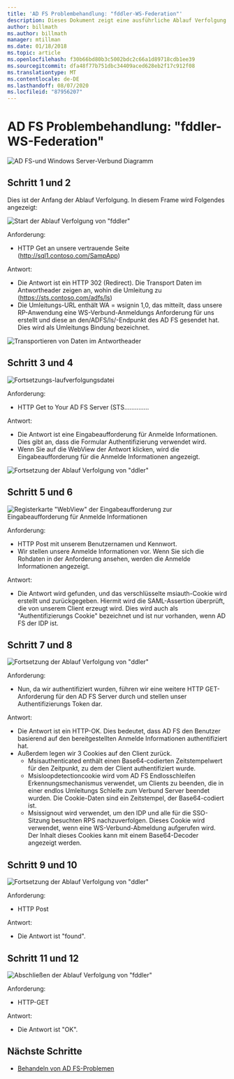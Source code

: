 ```yaml
---
title: 'AD FS Problembehandlung: "fddler-WS-Federation"'
description: Dieses Dokument zeigt eine ausführliche Ablauf Verfolgung eines WS-Verbund Austauschs mit AD FS
author: billmath
ms.author: billmath
manager: mtillman
ms.date: 01/18/2018
ms.topic: article
ms.openlocfilehash: f30b66bd80b3c5002bdc2c66a1d89718cdb1ee39
ms.sourcegitcommit: dfa48f77b751dbc34409aced628eb2f17c912f08
ms.translationtype: MT
ms.contentlocale: de-DE
ms.lasthandoff: 08/07/2020
ms.locfileid: "87956207"
---
```

# <a name="ad-fs-troubleshooting---fiddler---ws-federation"></a>AD FS Problembehandlung: "fddler-WS-Federation"

![AD FS-und Windows Server-Verbund Diagramm](media/ad-fs-tshoot-fiddler-ws-fed/fiddler9.png)

## <a name="step-1-and-2"></a>Schritt 1 und 2

Dies ist der Anfang der Ablauf Verfolgung.  In diesem Frame wird Folgendes angezeigt:

![Start der Ablauf Verfolgung von "fddler"](media/ad-fs-tshoot-fiddler-ws-fed/fiddler1.png)

Anforderung:

- HTTP Get an unsere vertrauende Seite (http://sql1.contoso.com/SampApp)

Antwort:

- Die Antwort ist ein HTTP 302 (Redirect).  Die Transport Daten im Antwortheader zeigen an, wohin die Umleitung zu (https://sts.contoso.com/adfs/ls)
- Die Umleitungs-URL enthält WA = wsignin 1,0, das mitteilt, dass unsere RP-Anwendung eine WS-Verbund-Anmeldungs Anforderung für uns erstellt und diese an den/ADFS/ls/-Endpunkt des AD FS gesendet hat.  Dies wird als Umleitungs Bindung bezeichnet.

![Transportieren von Daten im Antwortheader](media/ad-fs-tshoot-fiddler-ws-fed/fiddler2.png)

## <a name="step-3-and-4"></a>Schritt 3 und 4

![Fortsetzungs-laufverfolgungsdatei](media/ad-fs-tshoot-fiddler-ws-fed/fiddler3.png)

Anforderung:

- HTTP Get to Your AD FS Server (STS..............

Antwort:

- Die Antwort ist eine Eingabeaufforderung für Anmelde Informationen.  Dies gibt an, dass die Formular Authentifizierung verwendet wird.
- Wenn Sie auf die WebView der Antwort klicken, wird die Eingabeaufforderung für die Anmelde Informationen angezeigt.

![Fortsetzung der Ablauf Verfolgung von "ddler"](media/ad-fs-tshoot-fiddler-ws-fed/fiddler6.png)

## <a name="step-5-and-6"></a>Schritt 5 und 6

![Registerkarte "WebView" der Eingabeaufforderung zur Eingabeaufforderung für Anmelde Informationen](media/ad-fs-tshoot-fiddler-ws-fed/fiddler4.png)

Anforderung:

- HTTP Post mit unserem Benutzernamen und Kennwort.
- Wir stellen unsere Anmelde Informationen vor.  Wenn Sie sich die Rohdaten in der Anforderung ansehen, werden die Anmelde Informationen angezeigt.

Antwort:

- Die Antwort wird gefunden, und das verschlüsselte msiauth-Cookie wird erstellt und zurückgegeben.  Hiermit wird die SAML-Assertion überprüft, die von unserem Client erzeugt wird.  Dies wird auch als "Authentifizierungs Cookie" bezeichnet und ist nur vorhanden, wenn AD FS der IDP ist.

## <a name="step-7-and-8"></a>Schritt 7 und 8

![Fortsetzung der Ablauf Verfolgung von "ddler"](media/ad-fs-tshoot-fiddler-ws-fed/fiddler5.png)

Anforderung:

- Nun, da wir authentifiziert wurden, führen wir eine weitere HTTP GET-Anforderung für den AD FS Server durch und stellen unser Authentifizierungs Token dar.

Antwort:

- Die Antwort ist ein HTTP-OK. Dies bedeutet, dass AD FS den Benutzer basierend auf den bereitgestellten Anmelde Informationen authentifiziert hat.
- Außerdem legen wir 3 Cookies auf den Client zurück.
    - Msisauthenticated enthält einen Base64-codierten Zeitstempelwert für den Zeitpunkt, zu dem der Client authentifiziert wurde.
    - Msisloopdetectioncookie wird vom AD FS Endlosschleifen Erkennungsmechanismus verwendet, um Clients zu beenden, die in einer endlos Umleitungs Schleife zum Verbund Server beendet wurden. Die Cookie-Daten sind ein Zeitstempel, der Base64-codiert ist.
    - Msissignout wird verwendet, um den IDP und alle für die SSO-Sitzung besuchten RPS nachzuverfolgen. Dieses Cookie wird verwendet, wenn eine WS-Verbund-Abmeldung aufgerufen wird. Der Inhalt dieses Cookies kann mit einem Base64-Decoder angezeigt werden.

## <a name="step-9-and-10"></a>Schritt 9 und 10

![Fortsetzung der Ablauf Verfolgung von "ddler"](media/ad-fs-tshoot-fiddler-ws-fed/fiddler7.png)

Anforderung:

- HTTP Post

Antwort:

- Die Antwort ist "found".

## <a name="step-11-and-12"></a>Schritt 11 und 12

![Abschließen der Ablauf Verfolgung von "fddler"](media/ad-fs-tshoot-fiddler-ws-fed/fiddler8.png)

Anforderung:

- HTTP-GET

Antwort:

- Die Antwort ist "OK".

## <a name="next-steps"></a>Nächste Schritte

- [Behandeln von AD FS-Problemen](ad-fs-tshoot-overview.md)